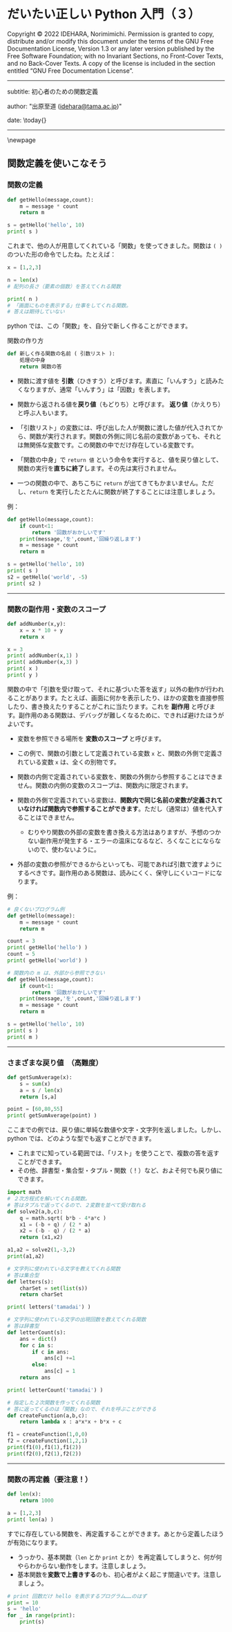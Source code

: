 # だいたい正しい Python 入門（３）

Copyright © 2022 IDEHARA, Norimimichi. Permission is granted to copy, distribute and/or modify this document under the terms of the GNU Free Documentation License, Version 1.3 or any later version published by the Free Software Foundation; with no Invariant Sections, no Front-Cover Texts, and no Back-Cover Texts. A copy of the license is included in the section entitled “GNU Free Documentation License”.

---
subtitle: 初心者のための関数定義

author: "出原至道 (idehara@tama.ac.jp)"

date: \today{}

---

\newpage

## 関数定義を使いこなそう

### 関数の定義

```Python
def getHello(message,count):
    m = message * count
    return m

s = getHello('hello', 10)
print( s )
```

これまで、他の人が用意してくれている「関数」を使ってきました。関数は `( )` のついた形の命令でしたね。たとえば：

```Python
x = [1,2,3]

n = len(x)
# 配列の長さ（要素の個数）を答えてくれる関数

print( n )  
# 「画面にものを表示する」仕事をしてくれる関数。
# 答えは期待していない
```

python では、この「関数」を、自分で新しく作ることができます。

関数の作り方
```Python
def 新しく作る関数の名前 ( 引数リスト ):
    処理の中身
    return 関数の答
```
- 関数に渡す値を **引数**（ひきすう）と呼びます。素直に「いんすう」と読みたくなりますが、通常「いんすう」は「因数」を表します。

- 関数から返される値を**戻り値**（もどりち）と呼びます。 **返り値**（かえりち）と呼ぶ人もいます。

- 「引数リスト」の変数には、呼び出した人が関数に渡した値が代入されてから、関数が実行されます。関数の外側に同じ名前の変数があっても、それとは無関係な変数です。この関数の中でだけ存在している変数です。

- 「関数の中身」で `return 値` という命令を実行すると、値を戻り値として、関数の実行を**直ちに終了**します。その先は実行されません。

- 一つの関数の中で、あちこちに `return` が出てきてもかまいません。ただし、`return` を実行したとたんに関数が終了することには注意しましょう。



例：
```Python
def getHello(message,count):
    if count<1:
        return '回数がおかしいです'
    print(message,'を',count,'回繰り返します')
    m = message * count
    return m

s = getHello('hello', 10)
print( s )
s2 = getHello('world', -5)
print( s2 )
```


---
### 関数の副作用・変数のスコープ

```python
def addNumber(x,y):
    x = x * 10 + y
    return x

x = 3
print( addNumber(x,1) )
print( addNumber(x,3) )
print( x )
print( y )
```


関数の中で「引数を受け取って、それに基づいた答を返す」以外の動作が行われることがあります。たとえば、画面に何かを表示したり、ほかの変数を直接参照したり、書き換えたりすることがこれに当たります。これを **副作用** と呼びます。副作用のある関数は、デバッグが難しくなるために、できれば避けたほうがよいです。

- 変数を参照できる場所を **変数のスコープ** と呼びます。

- この例で、関数の引数として定義されている変数 `x` と、関数の外側で定義されている変数 `x` は、全くの別物です。
- 関数の内側で定義されている変数を、関数の外側から参照することはできません。関数の内側の変数のスコープは、関数内に限定されます。
- 関数の外側で定義されている変数は、**関数内で同じ名前の変数が定義されていなければ関数内で参照することができます**。ただし（通常は）値を代入することはできません。
  - むりやり関数の外部の変数を書き換える方法はありますが、予想のつかない副作用が発生する・エラーの温床になるなど、ろくなことにならないので、使わないように。
- 外部の変数の参照ができるからといっても、可能であれば引数で渡すようにするべきです。副作用のある関数は、読みにくく、保守しにくいコードになります。

例：
```python
# 良くないプログラム例
def getHello(message):
    m = message * count
    return m

count = 3
print( getHello('hello') )
count = 5
print( getHello('world') )
```

```Python
# 関数内の m は、外部から参照できない
def getHello(message,count):
    if count<1:
        return '回数がおかしいです'
    print(message,'を',count,'回繰り返します')
    m = message * count
    return m

s = getHello('hello', 10)
print( s )
print( m )
```


---
### さまざまな戻り値　（高難度）

```Python
def getSumAverage(x):
    s = sum(x)
    a = s / len(x)
    return [s,a]

point = [60,80,55]
print( getSumAverage(point) )
```

ここまでの例では、戻り値に単純な数値や文字・文字列を返しました。しかし、python では、どのような型でも返すことができます。

- これまでに知っている範囲では、「リスト」を使うことで、複数の答を返すことができます。
- その他、辞書型・集合型・タプル・関数（！）など、およそ何でも戻り値にできます。

```Python
import math
# ２次方程式を解いてくれる関数。
# 答はタプルで返ってくるので、２変数を並べて受け取れる
def solve2(a,b,c):
    q = math.sqrt( b*b - 4*a*c )
    x1 = (-b + q) / (2 * a)
    x2 = (-b - q) / (2 * a)
    return (x1,x2)

a1,a2 = solve2(1,-3,2)
print(a1,a2)
```

```Python
# 文字列に使われている文字を教えてくれる関数
# 答は集合型
def letters(s):
    charSet = set(list(s))
    return charSet

print( letters('tamadai') )
```

```Python
# 文字列に使われている文字の出現回数を数えてくれる関数
# 答は辞書型
def letterCount(s):
    ans = dict()
    for c in s:
        if c in ans:
            ans[c] +=1
        else:
            ans[c] = 1
    return ans

print( letterCount('tamadai') )
```

```Python
# 指定した２次関数を作ってくれる関数
# 答に返ってくるのは「関数」なので、それを呼ぶことができる
def createFunction(a,b,c):
    return lambda x : a*x*x + b*x + c

f1 = createFunction(1,0,0)
f2 = createFunction(1,2,1)
print(f1(0),f1(1),f1(2))
print(f2(0),f2(1),f2(2))
```

---
### 関数の再定義（要注意！）

```Python
def len(x):
    return 1000

a = [1,2,3]
print( len(a) )
```

すでに存在している関数を、再定義することができます。あとから定義したほうが有効になります。

- うっかり、基本関数（`len` とか `print` とか）を再定義してしまうと、何が何やらわからない動作をします。注意しましょう。
- 基本関数を**変数で上書きする**のも、初心者がよく起こす間違いです。注意しましょう。

```Python
# print 回数だけ hello を表示するプログラム……のはず
print = 10
s = 'hello'
for _ in range(print):
    print(s)
```



